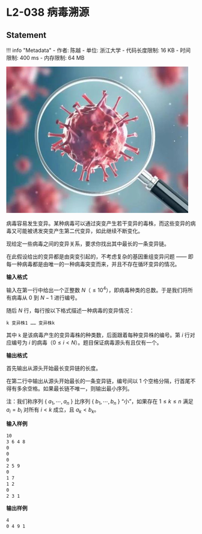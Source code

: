 
# L2-038 病毒溯源

## Statement

!!! info "Metadata"
    - 作者: 陈越
    - 单位: 浙江大学
    - 代码长度限制: 16 KB
    - 时间限制: 400 ms
    - 内存限制: 64 MB


![V.JPG](./statement-assets/19836809-3b79-48c6-91d0-e7ff8501b708.JPG)


病毒容易发生变异。某种病毒可以通过突变产生若干变异的毒株，而这些变异的病毒又可能被诱发突变产生第二代变异，如此继续不断变化。

现给定一些病毒之间的变异关系，要求你找出其中最长的一条变异链。

在此假设给出的变异都是由突变引起的，不考虑复杂的基因重组变异问题 —— 即每一种病毒都是由唯一的一种病毒突变而来，并且不存在循环变异的情况。

**输入格式**

输入在第一行中给出一个正整数 $N$（$\le 10^4$），即病毒种类的总数。于是我们将所有病毒从 0 到 $N-1$ 进行编号。

随后 $N$ 行，每行按以下格式描述一种病毒的变异情况：

```
k 变异株1 …… 变异株k
```

其中 `k` 是该病毒产生的变异毒株的种类数，后面跟着每种变异株的编号。第 $i$ 行对应编号为 $i$ 的病毒（$0\le i <N$）。题目保证病毒源头有且仅有一个。

**输出格式**

首先输出从源头开始最长变异链的长度。

在第二行中输出从源头开始最长的一条变异链，编号间以 1 个空格分隔，行首尾不得有多余空格。如果最长链不唯一，则输出最小序列。

注：我们称序列 { $a_1, \cdots , a_n$ } 比序列 { $b_1, \cdots , b_n$ } “小”，如果存在 $1\le k \le n$ 满足 $a_i = b_i$ 对所有 $i<k$ 成立，且 $a_k < b_k$。

**输入样例**
```plaintext
10
3 6 4 8
0
0
0
2 5 9
0
1 7
1 2
0
2 3 1
```

**输出样例**
```plaintext
4
0 4 9 1
```

